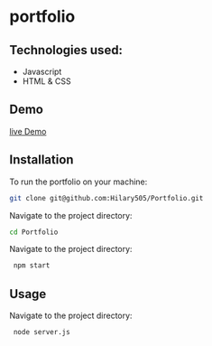 # portfolio

## Technologies used:
* Javascript
* HTML & CSS

## Demo
[live Demo](https://portfolio-a441.onrender.com)

## Installation
To run the portfolio on your machine: 
 ```bash
 git clone git@github.com:Hilary505/Portfolio.git 
 ```

Navigate to the project directory: 
```bash
cd Portfolio
 ```

Navigate to the project directory:
 ```bash
  npm start 
 ```

## Usage
Navigate to the project directory:
 ```bash
  node server.js
 ```
